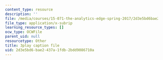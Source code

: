 ```yaml
---
content_type: resource
description: ''
file: /media/courses/15-071-the-analytics-edge-spring-2017/2d3e5bd6bae2437a1fdb2bdd9086710a_o8Zdk_3wVSo.srt
file_type: application/x-subrip
learning_resource_types: []
ocw_type: OCWFile
parent_uid: null
resourcetype: Other
title: 3play caption file
uid: 2d3e5bd6-bae2-437a-1fdb-2bdd9086710a
---
```

